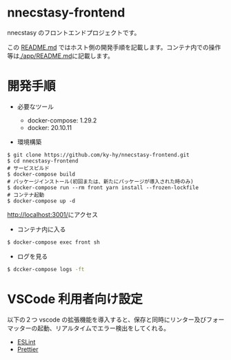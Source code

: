 # nnecstasy-frontend

nnecstasy のフロントエンドプロジェクトです。

この [README.md](./README.md) ではホスト側の開発手順を記載します。コンテナ内での操作等は[./app/README.md](./app/README.md)に記載します。

# 開発手順

- 必要なツール

  - docker-compose: 1.29.2
  - docker: 20.10.11

- 環境構築

```shell
$ git clone https://github.com/ky-hy/nnecstasy-frontend.git
$ cd nnecstasy-frontend
# サービスビルド
$ docker-compose build
# パッケージインストール(初回または、新たにパッケージが導入された時のみ)
$ docker-compose run --rm front yarn install --frozen-lockfile
# コンテナ起動
$ docker-compose up -d
```

[http://localhost:3001/](http://localhost:3001/)にアクセス

- コンテナ内に入る

```sh
$ docker-compose exec front sh
```

- ログを見る

```sh
$ dccker-compose logs -ft
```

# VSCode 利用者向け設定

以下の２つ vscode の拡張機能を導入すると、保存と同時にリンター及びフォーマッターの起動、リアルタイムでエラー検出をしてくれる。

- [ESLint](https://marketplace.visualstudio.com/items?itemName=dbaeumer.vscode-eslint)
- [Prettier](https://marketplace.visualstudio.com/items?itemName=esbenp.prettier-vscode)
